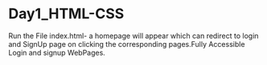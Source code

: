 # Day1_HTML-CSS

Run the File index.html- a homepage will appear which can redirect to login and SignUp page on clicking the corresponding pages.Fully Accessible Login and signup WebPages.

